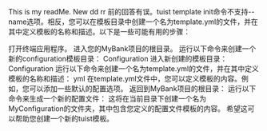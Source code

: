 This is my readMe.
New
dd
rr
前的回答有误。tuist template init命令不支持--name选项。相反，您可以在模板目录中创建一个名为template.yml的文件，并在其中定义模板的名称和描述。以下是一些可能有用的步骤：

打开终端应用程序。
进入您的MyBank项目的根目录。
运行以下命令来创建一个新的configuration模板目录：
Configuration
进入新创建的模板目录：
Configuration
运行以下命令来创建一个名为template.yml的文件，并在其中定义模板的名称和描述：
yml
在template.yml文件中，您可以定义模板的内容。例如，您可以添加一些默认的配置选项。
返回到MyBank项目的根目录：
运行以下命令来生成一个新的配置文件：
这将在当前目录下创建一个名为MyConfiguration的文件夹，其中包含您定义的配置文件模板的内容。
希望这可以帮助您创建一个新的tuist模板。
